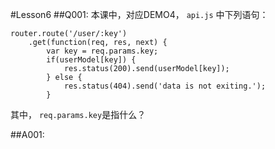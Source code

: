 #Lesson6
##Q001:
本课中，对应DEMO4， `api.js` 中下列语句：
```
router.route('/user/:key')
    .get(function(req, res, next) {
        var key = req.params.key;
        if(userModel[key]) {
            res.status(200).send(userModel[key]);            
        } else {
            res.status(404).send('data is not exiting.');
        }
```
其中，
`req.params.key`是指什么？


##A001:
